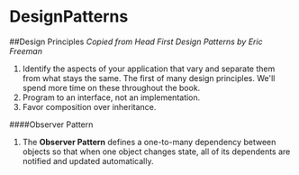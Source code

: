 # DesignPatterns
##Design Principles
<i>Copied from Head First Design Patterns by Eric Freeman</i>
1. Identify the aspects of your application that vary and separate them from what stays the same. 
The first of many design principles. We'll spend more time on these throughout the book.
1. Program to an interface, not an implementation.
1. Favor composition over inheritance.

####Observer Pattern
1. The <b>Observer Pattern</b> defines a one-to-many dependency between objects so that when one object changes state, all of its dependents are notified and updated automatically.